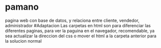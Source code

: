 # pamano
pagina web con base de datos, y relaciona entre cliente, vendedor, administrador 
#Adaptacion
Las carpetas en html son para diferenciar las diferentes paginas, para ver la paguina en el navegador, recomendable, ya sea actualizar la direccion del css o 
mover el html a la carpeta anterior para la solucion normal
